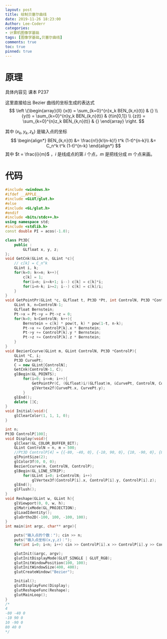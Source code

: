 ```yaml
---
layout: post
title: 绘制贝塞尔曲线
date: 2019-11-26 18:23:00
Author: Lee-Coderr
categories:
- 计算机图像学基础
tags: [图像学基础,贝塞尔曲线]
comments: true
toc: true
pinned: true
---
```


# 原理

具体内容见 课本 P237

这里直接给出 Bezier 曲线的坐标生成的表达式
$$
\left
 \{\begin{array}{ll}
 {x(t) = \sum_{k=0}^{n}x_k BEN_{k,n}(t)} & {} \\ 
 {y(t) = \sum_{k=0}^{n}y_k BEN_{k,n}(t)} & {t\in[0,1]} \\
 {z(t) = \sum_{k=0}^{n}z_k BEN_{k,n}(t)} & {}
 \end{array}
 \right.
$$

其中 $(x_k,y_k,z_k)$ 是输入点的坐标
$$
\begin{align*}
BEN_{k,n}(t) &= \frac{n!}{k!(n-k)!} t^k (1-t)^{n-k}\\
			 &=  C_n^k t^k (1-t)^{n-k}
\end{align*}
$$
其中 $t = \frac{i}{m}$ ，$i$ 是线成点的第 $i$ 个点，$m$ 是把线分成 $m$ 个点来画。

# 代码

```c++
#include <windows.h>
#ifdef __APPLE__
#include <GLUT/glut.h>
#else
#include <GL/glut.h>
#endif
#include <bits/stdc++.h>
using namespace std;
#include <stdlib.h>
const double PI = acos(-1.0);

class Pt3D{
    public :
        GLfloat x, y, z;
};
void GetCnk(GLint n, GLint *c){
    // c[k] = C_n^k
    GLint i, k;
    for(k=0; k<=n; k++){
        c[k] = 1;
        for(i=n; i>=k+1; i--) c[k] = c[k]*i;
        for(i=n-k; i>=2; i--) c[k] = c[k]/i;
    }
}
void GetPointPr(GLint *c, GLfloat t, Pt3D *Pt, int ControlN, Pt3D *ControlP){
    GLint k, n=ControlN-1;
    GLfloat Bernstein;
    Pt->x = Pt->y = Pt->z = 0;
    for(k=0; k<ControlN; k++){
        Bernstein = c[k] * pow(t, k) * pow(1-t, n-k);
        Pt->x += ControlP[k].x * Bernstein;
        Pt->y += ControlP[k].y * Bernstein;
        Pt->z += ControlP[k].z * Bernstein;
    }
}
void BezierCcurve(GLint m, GLint ControlN, Pt3D *ControlP){
    GLint *C, i;
    Pt3D CurvePt;
    C = new GLint[ControlN];
    GetCnk(ControlN-1, C);
    glBegin(GL_POINTS);
        for(i=0; i<=m; i++){
            GetPointPr(C, (GLfloat)i/(GLfloat)m, &CurvePt, ControlN, ControlP);
            glVertex2f(CurvePt.x, CurvePt.y);
        }
    glEnd();
    delete []C;
}
void Initial(void){
    glClearColor(1, 1, 1, 0);
}

int n;
Pt3D ControlP[100];
void Display(void){
    glClear(GL_COLOR_BUFFER_BIT);
    GLint ControlN = n, m = 500;
    //Pt3D ControlP[4] = {{-80, -40, 0}, {-10, 90, 0}, {10, -90, 0}, {80, 40, 0}};
    glPointSize(2);
    glColor3f(0, 0, 0);
    BezierCcurve(m, ControlN, ControlP);
    glBegin(GL_LINE_STRIP);
        for(GLint i=0; i<ControlN; i++)
            glVertex3f(ControlP[i].x, ControlP[i].y, ControlP[i].z);
    glEnd();
    glFlush();
}
void Reshape(GLint w, GLint h){
    glViewport(0, 0, w, h);
    glMatrixMode(GL_PROJECTION);
    glLoadIdentity();
    gluOrtho2D(-100, 100, -100, 100);
}
int main(int argc, char** argv){

    puts("输入点的个数："); cin >> n;
    puts("输入点坐标(x,y,z)：");
    for(int i=0; i<n; i++) cin >> ControlP[i].x >> ControlP[i].y >> ControlP[i].z;

    glutInit(&argc, argv);
    glutInitDisplayMode(GLUT_SINGLE | GLUT_RGB);
    glutInitWindowPosition(100, 100);
    glutInitWindowSize(400, 400);
    glutCreateWindow("Bezier");

    Initial();
    glutDisplayFunc(Display);
    glutReshapeFunc(Reshape);
    glutMainLoop();
}
/*
4
-80 -40 0
-10 90 0
10 -90 0
80 40 0
*/

```

